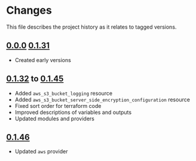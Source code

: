 # Changes
This file describes the project history as it relates to tagged versions.

## [0.0.0](.) [0.1.31](.)
- Created early versions

## [0.1.32](.) to [0.1.45](.)
- Added `aws_s3_bucket_logging` resource
- Added `aws_s3_bucket_server_side_encryption_configuration` resource
- Fixed sort order for terraform code
- Improved descriptions of variables and outputs
- Updated modules and providers

## [0.1.46](.)
- Updated `aws` provider
